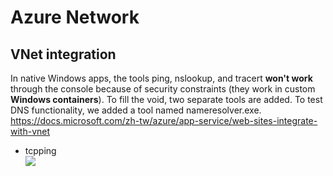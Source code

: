 # Azure Network
## VNet integration
In native Windows apps, the tools ping, nslookup, and tracert **won't work** through the console because of security constraints (they work in custom **Windows containers**). To fill the void, two separate tools are added. To test DNS functionality, we added a tool named nameresolver.exe.
https://docs.microsoft.com/zh-tw/azure/app-service/web-sites-integrate-with-vnet
- tcpping
    <br><img src="https://github.com/ShaqtinAFool/gitbook/blob/master/img/cloud/azure/app-tcpping.png?raw=true">
